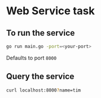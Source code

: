 # Web Service task

## To run the service
```bash
go run main.go -port=<your-port>
```

Defaults to port `8000`

## Query the service
```bash
curl localhost:8000?name=tim
```
